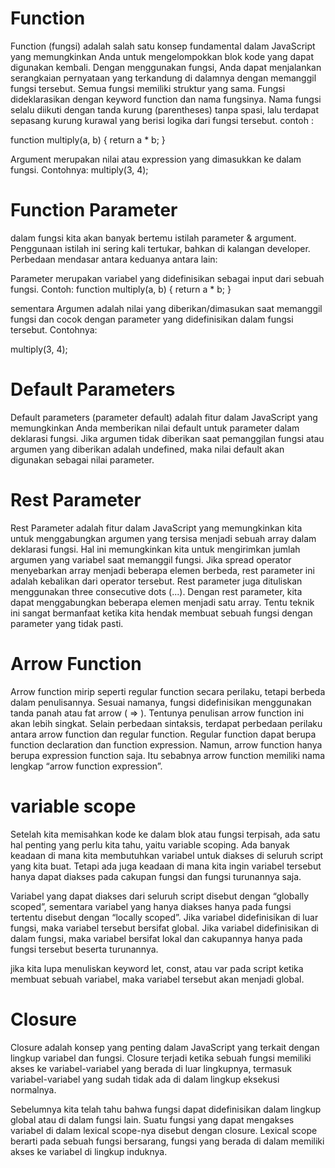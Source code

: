 # Function
Function (fungsi) adalah salah satu konsep fundamental dalam JavaScript yang memungkinkan Anda untuk mengelompokkan blok kode yang dapat digunakan kembali. Dengan menggunakan fungsi, Anda dapat menjalankan serangkaian pernyataan yang terkandung di dalamnya dengan memanggil fungsi tersebut.
Semua fungsi memiliki struktur yang sama. Fungsi dideklarasikan dengan keyword function dan nama fungsinya. Nama fungsi selalu diikuti dengan tanda kurung (parentheses) tanpa spasi, lalu terdapat sepasang kurung kurawal yang berisi logika dari fungsi tersebut. contoh :

function multiply(a, b) {
  return a * b;
}

Argument merupakan nilai atau expression yang dimasukkan ke dalam fungsi. Contohnya:
multiply(3, 4);

#  Function Parameter
dalam fungsi kita akan banyak bertemu istilah parameter & argument. Penggunaan istilah ini sering kali tertukar, bahkan di kalangan developer. 
Perbedaan mendasar antara keduanya antara lain:

Parameter merupakan variabel yang didefinisikan sebagai input dari sebuah fungsi. Contoh:
function multiply(a, b) {
  return a * b;
}

sementara Argumen adalah nilai yang diberikan/dimasukan  saat memanggil fungsi dan cocok dengan parameter yang didefinisikan dalam fungsi tersebut.   Contohnya:

multiply(3, 4);

# Default Parameters
Default parameters (parameter default) adalah fitur dalam JavaScript yang memungkinkan Anda memberikan nilai default untuk parameter dalam deklarasi fungsi. Jika argumen tidak diberikan saat pemanggilan fungsi atau argumen yang diberikan adalah undefined, maka nilai default akan digunakan sebagai nilai parameter.



# Rest Parameter

Rest Parameter adalah fitur dalam JavaScript yang memungkinkan kita  untuk menggabungkan argumen yang tersisa menjadi sebuah array dalam deklarasi fungsi. Hal ini memungkinkan kita untuk mengirimkan jumlah argumen yang variabel saat memanggil fungsi.
Jika spread operator menyebarkan array menjadi beberapa elemen berbeda, rest parameter ini adalah kebalikan dari operator tersebut. 
Rest parameter juga dituliskan menggunakan three consecutive dots (...). Dengan rest parameter, kita dapat menggabungkan beberapa elemen menjadi satu array. Tentu teknik ini sangat bermanfaat ketika kita hendak membuat sebuah fungsi dengan parameter yang tidak pasti.

# Arrow Function
Arrow function mirip seperti regular function secara perilaku, tetapi berbeda dalam penulisannya. Sesuai namanya, fungsi didefinisikan menggunakan tanda panah atau fat arrow ( => ). Tentunya penulisan arrow function ini akan lebih singkat.
Selain perbedaan sintaksis, terdapat perbedaan perilaku antara arrow function dan regular function.
 Regular function dapat berupa function declaration dan function expression. Namun, arrow function hanya berupa expression function saja. Itu sebabnya arrow function memiliki nama lengkap “arrow function expression”.


# variable scope 
Setelah kita memisahkan kode ke dalam blok atau fungsi terpisah, ada satu hal penting yang perlu kita tahu, yaitu variable scoping. Ada banyak keadaan di mana kita membutuhkan variabel untuk diakses di seluruh script yang kita buat. Tetapi ada juga keadaan di mana kita ingin variabel tersebut hanya dapat diakses pada cakupan fungsi dan fungsi turunannya saja.

Variabel yang dapat diakses dari seluruh script disebut dengan “globally scoped”, 
sementara variabel yang hanya diakses hanya pada fungsi tertentu disebut dengan “locally scoped”.
Jika variabel didefinisikan di luar fungsi, maka variabel tersebut bersifat global. 
Jika variabel didefinisikan di dalam fungsi, maka variabel bersifat lokal dan cakupannya hanya pada fungsi tersebut beserta turunannya.

jika kita lupa menuliskan keyword let, const, atau var pada script ketika membuat sebuah variabel, maka variabel tersebut akan menjadi global.

# Closure
Closure adalah konsep yang penting dalam JavaScript yang terkait dengan lingkup variabel dan fungsi. Closure terjadi ketika sebuah fungsi memiliki akses ke variabel-variabel yang berada di luar lingkupnya, termasuk variabel-variabel yang sudah tidak ada di dalam lingkup eksekusi normalnya.

Sebelumnya kita telah tahu bahwa fungsi dapat didefinisikan dalam lingkup global atau di dalam fungsi lain. 
Suatu fungsi yang dapat mengakses variabel di dalam lexical scope-nya disebut dengan closure. Lexical scope berarti pada sebuah fungsi bersarang, fungsi yang berada di dalam memiliki akses ke variabel di lingkup induknya.